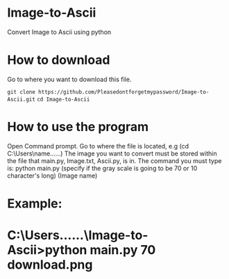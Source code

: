 # Image-to-Ascii
Convert Image to Ascii using python

# How to download
Go to where you want to download this file.

`git clone https://github.com/Pleasedontforgetmypassword/Image-to-Ascii.git`
`cd Image-to-Ascii`

# How to use the program
Open Command prompt.
Go to where the file is located, e.g (cd C:\Users\name\...\...)
The image you want to convert must be stored within the file that main.py, Image.txt, Ascii.py, is in.
The command you must type is:
python main.py (specify if the gray scale is going to be 70 or 10 character's long) (Image name)

# Example:
# C:\Users\...\...\Image-to-Ascii>python main.py 70 download.png
